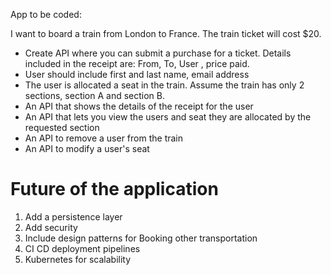 App to be coded:

I want to board a train from London to France. The train ticket will cost $20.
- Create API where you can submit a purchase for a ticket. Details included in the receipt are: From, To, User , price paid.
- User should include first and last name, email address
- The user is allocated a seat in the train. Assume the train has only 2 sections, section A and section B.
- An API that shows the details of the receipt for the user
- An API that lets you view the users and seat they are allocated by the requested section
- An API to remove a user from the train
- An API to modify a user's seat

# Future of the application
1. Add a persistence layer
2. Add security
3. Include design patterns for Booking other transportation
4. CI CD deployment pipelines
5. Kubernetes for scalability
